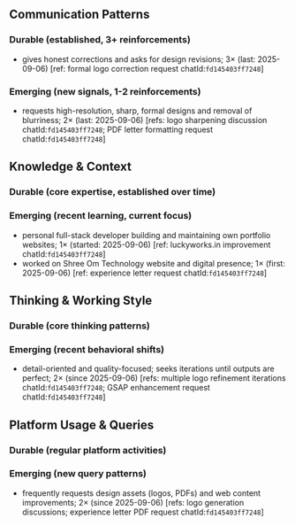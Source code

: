 ## Communication Patterns
### Durable (established, 3+ reinforcements)
- gives honest corrections and asks for design revisions; 3× (last: 2025-09-06) [ref: formal logo correction request chatId:`fd145403ff7248`]

### Emerging (new signals, 1-2 reinforcements)
- requests high-resolution, sharp, formal designs and removal of blurriness; 2× (last: 2025-09-06) [refs: logo sharpening discussion chatId:`fd145403ff7248`; PDF letter formatting request chatId:`fd145403ff7248`]

## Knowledge & Context
### Durable (core expertise, established over time)

### Emerging (recent learning, current focus)
- personal full-stack developer building and maintaining own portfolio websites; 1× (started: 2025-09-06) [ref: luckyworks.in improvement chatId:`fd145403ff7248`]
- worked on Shree Om Technology website and digital presence; 1× (first: 2025-09-06) [ref: experience letter request chatId:`fd145403ff7248`]

## Thinking & Working Style
### Durable (core thinking patterns)

### Emerging (recent behavioral shifts)
- detail-oriented and quality-focused; seeks iterations until outputs are perfect; 2× (since 2025-09-06) [refs: multiple logo refinement iterations chatId:`fd145403ff7248`; GSAP enhancement request chatId:`fd145403ff7248`]

## Platform Usage & Queries
### Durable (regular platform activities)

### Emerging (new query patterns)
- frequently requests design assets (logos, PDFs) and web content improvements; 2× (since 2025-09-06) [refs: logo generation discussions; experience letter PDF request chatId:`fd145403ff7248`]